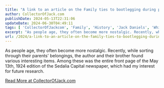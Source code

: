 ```yaml
---
title: "A link to an article on the Family ties to bootlegging during prohibition"
author: CollectorOfJack.com
publishDate: 2024-05-13T22:31:06
updateDate: 2024-06-30T04:49:11
tags: [ 'CollectorOfJackcom', 'Family', 'History', 'Jack Daniels', 'Whiskey' ]
excerpt: "As people age, they often become more nostalgic. Recently, while sorting through their parents&#39; belongings, the author and their brother found various interesting items. Among these was the entire front page of the May 13th, 1924 edition of the Sedalia Capital newspaper, which had caught the author&#39;s interest for future research. "
url: /2024/a-link-to-an-article-on-the-family-ties-to-bootlegging-during-prohibition  # Use the generated URL with year
---
```

<p>As people age, they often become more nostalgic. Recently, while sorting through their parents' belongings, the author and their brother found various interesting items. Among these was the entire front page of the May 13th, 1924 edition of the Sedalia Capital newspaper, which had my interest for future research.</p>    <p><a href="https://collectorofjack.com/familyhistorybootlegging">Read More at CollectorOfJack.com</a></p> 
